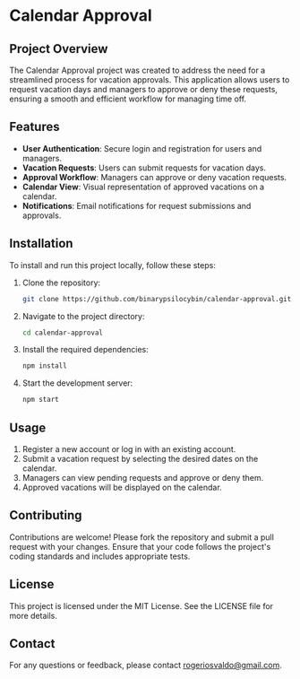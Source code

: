 # Calendar Approval

## Project Overview

The Calendar Approval project was created to address the need for a streamlined process for vacation approvals. This application allows users to request vacation days and managers to approve or deny these requests, ensuring a smooth and efficient workflow for managing time off.

## Features

- **User Authentication**: Secure login and registration for users and managers.
- **Vacation Requests**: Users can submit requests for vacation days.
- **Approval Workflow**: Managers can approve or deny vacation requests.
- **Calendar View**: Visual representation of approved vacations on a calendar.
- **Notifications**: Email notifications for request submissions and approvals.

## Installation

To install and run this project locally, follow these steps:

1. Clone the repository:
   ```bash
   git clone https://github.com/binarypsilocybin/calendar-approval.git
   ```
2. Navigate to the project directory:
   ```bash
   cd calendar-approval
   ```
3. Install the required dependencies:
   ```bash
   npm install
   ```
4. Start the development server:
   ```bash
   npm start
   ```

## Usage

1. Register a new account or log in with an existing account.
2. Submit a vacation request by selecting the desired dates on the calendar.
3. Managers can view pending requests and approve or deny them.
4. Approved vacations will be displayed on the calendar.

## Contributing

Contributions are welcome! Please fork the repository and submit a pull request with your changes. Ensure that your code follows the project's coding standards and includes appropriate tests.

## License

This project is licensed under the MIT License. See the LICENSE file for more details.

## Contact

For any questions or feedback, please contact rogeriosvaldo@gmail.com.
